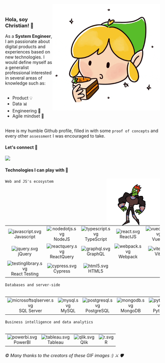 <img  align="right" src="https://github.com/christianjtr/christianjtr/blob/main/link.gif" width="350" alt="the-legend-of-zelda-carrotcake-link-zelda">
<br clear="left"/>
<h3>Hola, soy Christian! 👋</h3>
As a <strong>System Engineer</strong>, I am passionate about digital products and experiences based on new technologies. I would define myself as a generalist professional interested in several areas of knowledge such as:
<br/>
<br/>
<ul>
  <li>Product 💡</li>
  <li>Data 📊</li>
  <li>Engineering 👾</li>
  <li>Agile mindset 💅</li>
</ul>
<br/>
Here is my humble Github profile, filled in with some <code>proof of concepts</code> and every other <code>assessment</code> I was encouraged to take.
<h4>Let's connect 👯</h4>
<a href="https://www.linkedin.com/in/christianjtr/" target="_blank" title="@christianjtr">
  <img src="https://www.vectorlogo.zone/logos/linkedin/linkedin-ar21.svg" width="100"/>
</a>
<h4>Technologies I can play with 🔮</h4>
<code>Web and JS's ecosystem</code>
<img  align="right" src="https://github.com/christianjtr/christianjtr/blob/main/ganon.gif" alt="the-legend-of-zelda-ganon">
<br clear="left"/>
<table>
  <tr>
    <td align="center">
      <img width="25" src="https://simpleicons.org/icons/javascript.svg" alt="javascript.svg">
      <br>Javascript
    </td>
    <td align="center">
      <img width="25" src="https://simpleicons.org/icons/nodedotjs.svg" alt="nodedotjs.svg" />
      <br>NodeJS
    </td>
    <td align="center">
      <img width="25" src="https://simpleicons.org/icons/typescript.svg" alt="typescript.svg">
      <br>TypeScript
    </td>
    <td align="center">
      <img width="25" src="https://simpleicons.org/icons/react.svg" alt="react.svg">
      <br>ReactJS
    </td>
    <td align="center">
      <img width="25" src="https://simpleicons.org/icons/vuedotjs.svg" alt="vuedotjs.svg">
      <br>VueJS
    </td>
  </tr>
  <tr>
    <td align="center">
      <img width="25" src="https://simpleicons.org/icons/jquery.svg" alt="jquery.svg">
      <br>jQuery
    </td>
    <td align="center">
      <img width="25" src="https://simpleicons.org/icons/reactquery.svg" alt="reactquery.svg">
      <br>ReactQuery
    </td>
    <td align="center">
      <img width="25" src="https://simpleicons.org/icons/graphql.svg" alt="graphql.svg">
      <br>GraphQL
    </td>
    <td align="center">
      <img width="25" src="https://simpleicons.org/icons/webpack.svg" alt="webpack.svg">
      <br>Webpack
    </td>
    <td align="center">
      <img width="25" src="https://simpleicons.org/icons/vite.svg" alt="vite.svg">
      <br>Vite
    </td>
  </tr>
  <tr>
    <td align="center">
      <img width="25" src="https://simpleicons.org/icons/testinglibrary.svg" alt="testinglibrary.svg">
      <br>React Testing
    </td>
    <td align="center">
      <img width="25" src="https://simpleicons.org/icons/cypress.svg" alt="cypress.svg">
      <br>Cypress
    </td>
    <td align="center">
      <img width="25" src="https://simpleicons.org/icons/html5.svg" alt="html5.svg">
      <br>HTML5
    </td>
  </tr>
</table>
<code>Databases and server-side</code>
<br/>
<br/>
<table>
  <tr>
    <td align="center">
      <img width="25" src="https://simpleicons.org/icons/microsoftsqlserver.svg" alt="microsoftsqlserver.svg">
      <br>SQL Server
    </td>
    <td align="center">
      <img width="25" src="https://simpleicons.org/icons/mysql.svg" alt="mysql.svg">
      <br>MySQL
    </td>
    <td align="center">
      <img width="25" src="https://simpleicons.org/icons/postgresql.svg" alt="postgresql.svg" />
      <br>PostgreSQL
    </td>
    <td align="center">
      <img width="25" src="https://simpleicons.org/icons/mongodb.svg" alt="mongodb.svg">
      <br>MongoDB
    </td>
    <td align="center">
      <img width="25" src="https://simpleicons.org/icons/python.svg" alt="python.svg">
      <br>Python
    </td>
  </tr>
</table>
<code>Business intelligence and data analytics</code>
<br/>
<br/>
<table>
  <tr>
    <td align="center">
      <img width="25" src="https://simpleicons.org/icons/powerbi.svg" alt="powerbi.svg">
      <br>PowerBI
    </td>
    <td align="center">
      <img width="25" src="https://simpleicons.org/icons/tableau.svg" alt="tableau.svg">
      <br>Tableau
    </td>
    <td align="center">
      <img width="25" src="https://simpleicons.org/icons/qlik.svg" alt="qlik.svg">
      <br>Qlik
    </td>
    <td align="center">
      <img width="25" src="https://simpleicons.org/icons/r.svg" alt="r.svg" />
      <br>R
    </td>
  </tr>
</table>
<h6>© Many thanks to the creators of these GIF images :) ⚔️ 🛡️</h6>




